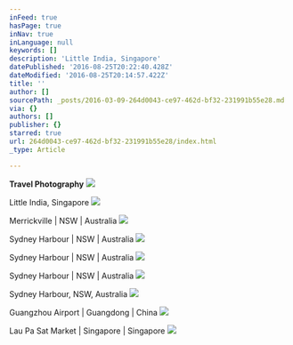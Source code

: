```yaml
---
inFeed: true
hasPage: true
inNav: true
inLanguage: null
keywords: []
description: 'Little India, Singapore'
datePublished: '2016-08-25T20:22:40.428Z'
dateModified: '2016-08-25T20:14:57.422Z'
title: ''
author: []
sourcePath: _posts/2016-03-09-264d0043-ce97-462d-bf32-231991b55e28.md
via: {}
authors: []
publisher: {}
starred: true
url: 264d0043-ce97-462d-bf32-231991b55e28/index.html
_type: Article

---
```

**Travel Photography**
![](https://the-grid-user-content.s3-us-west-2.amazonaws.com/ed066738-177e-4fd3-8b14-5ffa32682dcf.jpg)

Little India, Singapore
![](https://the-grid-user-content.s3-us-west-2.amazonaws.com/1a7a0561-2f58-41c8-bba4-9fd31bcf0fac.jpg)

Merrickville | NSW | Australia
![](https://the-grid-user-content.s3-us-west-2.amazonaws.com/c7818f6b-a582-4dc5-8ce0-8ce13918587c.jpg)

Sydney Harbour | NSW | Australia
![](https://the-grid-user-content.s3-us-west-2.amazonaws.com/8f68e41a-aa76-4804-b3a2-69dc5e3a1ce6.jpg)

Sydney Harbour | NSW | Australia
![](https://the-grid-user-content.s3-us-west-2.amazonaws.com/f39f2a03-da50-4a5c-9bd1-996709bd0710.jpg)

Sydney Harbour | NSW | Australia
![](https://the-grid-user-content.s3-us-west-2.amazonaws.com/327985cd-b909-47ad-806f-57fbbc0f61c1.jpg)

Sydney Harbour, NSW, Australia
![](https://the-grid-user-content.s3-us-west-2.amazonaws.com/2970f3b9-248b-4bce-8004-1d64fdbc8367.jpg)

Guangzhou Airport | Guangdong | China ![](https://the-grid-user-content.s3-us-west-2.amazonaws.com/a1e9f6a6-bc4b-442c-a166-07bafa0266eb.jpg)

Lau Pa Sat Market | Singapore | Singapore
![](https://the-grid-user-content.s3-us-west-2.amazonaws.com/8e7765b4-d270-4005-9237-53a9d8b31261.jpg)